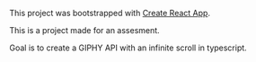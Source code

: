 This project was bootstrapped with [Create React App](https://github.com/facebook/create-react-app).

This is a project made for an assesment.

Goal is to create a GIPHY API with an infinite scroll in typescript.
